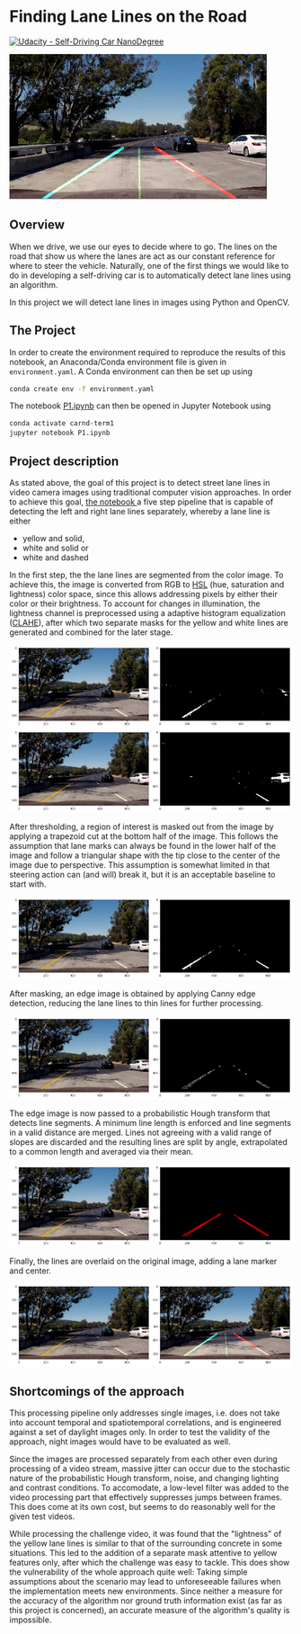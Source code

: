 # **Finding Lane Lines on the Road** 

[![Udacity - Self-Driving Car NanoDegree](https://s3.amazonaws.com/udacity-sdc/github/shield-carnd.svg)](http://www.udacity.com/drive)

![Challenge input](./examples/lanelines_challenge.jpg)

## Overview

When we drive, we use our eyes to decide where to go.  The lines on the road that show us where the lanes are act as our constant reference for where to steer the vehicle.  Naturally, one of the first things we would like to do in developing a self-driving car is to automatically detect lane lines using an algorithm.

In this project we will detect lane lines in images using Python and OpenCV.


## The Project

In order to create the environment required to reproduce the results of this notebook, an Anaconda/Conda environment file is given in `environment.yaml`.
A Conda environment can then be set up using

```bash
conda create env -f environment.yaml
```

The notebook [P1.ipynb](P1.ipynb) can then be opened in Jupyter Notebook using

```bash
conda activate carnd-term1
jupyter notebook P1.ipynb
```

## Project description

As stated above, the goal of this project is to detect street lane lines in video camera images using traditional computer vision approaches.
In order to achieve this goal, [the notebook ](P1.ipynb) a five step pipeline that is capable of
detecting the left and right lane lines separately, whereby a lane line is either

- yellow and solid,
- white and solid or
- white and dashed

In the first step, the the lane lines are segmented from the color image. To achieve this,
the image is converted from RGB to [HSL](https://en.wikipedia.org/wiki/HSL_and_HSV) (hue, saturation and lightness) color space, since this allows addressing pixels by either their color or their brightness.
To account for changes in illumination, the lightness channel is preprocessed using a adaptive histogram equalization ([CLAHE](https://en.wikipedia.org/wiki/Adaptive_histogram_equalization)), after which two
separate masks for the yellow and white lines are generated and combined for the later stage.

![Challenge input](./examples/writeup_thresh_yellow.png)
![Challenge input](./examples/writeup_thresh_white.png)

After thresholding, a region of interest is masked out from the image by applying a trapezoid
cut at the bottom half of the image. This follows the assumption that lane marks can always be found in the lower half
of the image and follow a triangular shape with the tip close to the center of the image due to perspective.
This assumption is somewhat limited in that steering action can (and will) break it, but it is an acceptable baseline to start with.

![Challenge input](./examples/writeup_roi_mask.png)

After masking, an edge image is obtained by applying Canny edge detection, reducing the lane lines to thin lines for further processing.

![Challenge input](./examples/writeup_edges_canny.png)

The edge image is now passed to a probabilistic Hough transform that detects line segments. A minimum line length is enforced and line
segments in a valid distance are merged. Lines not agreeing with a valid range of slopes are discarded and the resulting lines are
split by angle, extrapolated to a common length and averaged via their mean.

![Challenge input](./examples/writeup_lines_hough.png)

Finally, the lines are overlaid on the original image, adding a lane marker and center.

![Challenge input](./examples/writeup_lanes_final.png)

## Shortcomings of the approach

This processing pipeline only addresses single images, i.e. does not take into account temporal and spatiotemporal correlations,
and is engineered against a set of daylight images only. In order to test the validity of the approach, night images would have to
be evaluated as well.

Since the images are processed separately from each other even during processing of a video stream, massive jitter can occur
due to the stochastic nature of the probabilistic Hough transform, noise, and changing lighting and contrast conditions. To accomodate,
a low-level filter was added to the video processing part that effectively suppresses jumps between frames. This does come at its own
cost, but seems to do reasonably well for the given test videos.

While processing the challenge video, it was found that the "lightness" of the yellow lane lines is similar to that of the surrounding
concrete in some situations. This led to the addition of a separate mask attentive to yellow features only, after which the challenge was
easy to tackle. This does show the vulnerability of the whole approach quite well: Taking simple assumptions about the
scenario may lead to unforeseeable failures when the implementation meets new environments.
Since neither a measure for the accuracy of the algorithm nor ground truth information exist (as far as this project is concerned),
an accurate measure of the algorithm's quality is impossible.

